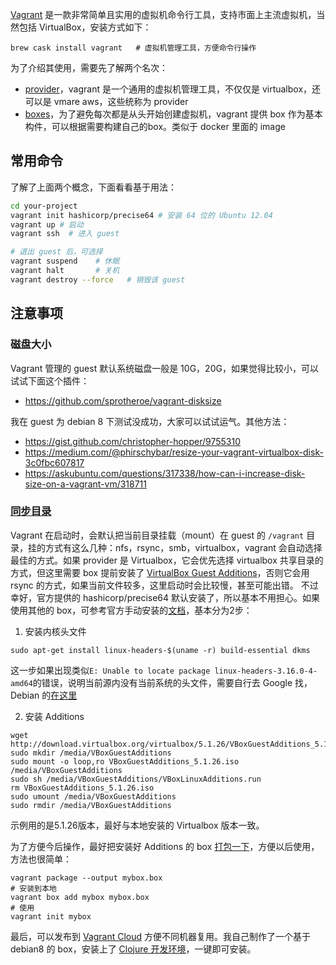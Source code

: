 
[Vagrant](https://github.com/hashicorp/vagrant) 是一款非常简单且实用的虚拟机命令行工具，支持市面上主流虚拟机，当然包括 VirtualBox，安装方式如下：

```
brew cask install vagrant   # 虚拟机管理工具，方便命令行操作
```

为了介绍其使用，需要先了解两个名次：

- [provider](https://www.vagrantup.com/intro/getting-started/providers.html)，vagrant 是一个通用的虚拟机管理工具，不仅仅是 virtualbox，还可以是 vmare aws，这些统称为 provider
- [boxes](https://www.vagrantup.com/intro/getting-started/boxes.html)，为了避免每次都是从头开始创建虚拟机，vagrant 提供 box 作为基本构件，可以根据需要构建自己的box。类似于 docker 里面的 image

## 常用命令

了解了上面两个概念，下面看看基于用法：

```bash
cd your-project
vagrant init hashicorp/precise64 # 安装 64 位的 Ubuntu 12.04 
vagrant up # 启动
vagrant ssh  # 进入 guest

# 退出 guest 后，可选择
vagrant suspend    # 休眠
vagrant halt       # 关机
vagrant destroy --force   # 销毁该 guest
```

## 注意事项

### 磁盘大小

Vagrant 管理的 guest 默认系统磁盘一般是 10G，20G，如果觉得比较小，可以试试下面这个插件：

- https://github.com/sprotheroe/vagrant-disksize

我在 guest 为 debian 8 下测试没成功，大家可以试试运气。其他方法：

- https://gist.github.com/christopher-hopper/9755310
- https://medium.com/@phirschybar/resize-your-vagrant-virtualbox-disk-3c0fbc607817
- https://askubuntu.com/questions/317338/how-can-i-increase-disk-size-on-a-vagrant-vm/318711


### [同步目录](https://www.vagrantup.com/intro/getting-started/synced_folders.html)

Vagrant 在启动时，会默认把当前目录挂载（mount）在 guest 的 `/vagrant` 目录，挂的方式有这么几种：nfs，rsync，smb，virtualbox，vagrant 会自动选择最佳的方式。如果 provider 是 Virtualbox，它会优先选择 virtualbox 共享目录的方式，但这里需要 box 提前安装了 [VirtualBox Guest Additions](https://www.virtualbox.org/manual/ch04.html)，否则它会用 rsync 的方式，如果当前文件较多，这里启动时会比较慢，甚至可能出错。
不过幸好，官方提供的 hashicorp/precise64 默认安装了，所以基本不用担心。如果使用其他的 box，可参考官方手动安装的[文档](https://www.vagrantup.com/docs/virtualbox/boxes.html#to-install-via-the-command-line-)，基本分为2步：


1. 安装内核头文件
```
sudo apt-get install linux-headers-$(uname -r) build-essential dkms
```
这一步如果出现类似`E: Unable to locate package linux-headers-3.16.0-4-amd64`的错误，说明当前源内没有当前系统的头文件，需要自行去 Google 找，Debian 的[在这里](https://packages.debian.org/search?searchon=names&keywords=linux-headers)

2. 安装 Additions
```
wget http://download.virtualbox.org/virtualbox/5.1.26/VBoxGuestAdditions_5.1.26.iso
sudo mkdir /media/VBoxGuestAdditions
sudo mount -o loop,ro VBoxGuestAdditions_5.1.26.iso /media/VBoxGuestAdditions
sudo sh /media/VBoxGuestAdditions/VBoxLinuxAdditions.run
rm VBoxGuestAdditions_5.1.26.iso
sudo umount /media/VBoxGuestAdditions
sudo rmdir /media/VBoxGuestAdditions
```
示例用的是5.1.26版本，最好与本地安装的 Virtualbox 版本一致。


为了方便今后操作，最好把安装好 Additions 的 box [打包一下](https://www.vagrantup.com/docs/boxes/base.html)，方便以后使用，方法也很简单：

```
vagrant package --output mybox.box
# 安装到本地
vagrant box add mybox mybox.box
# 使用
vagrant init mybox
```
最后，可以发布到 [Vagrant Cloud](https://www.vagrantup.com/docs/boxes/base.html#distributing-the-box) 方便不同机器复用。我自己制作了一个基于 debian8 的 box，安装上了 [Clojure 开发环境](https://app.vagrantup.com/jiacai2050/boxes/debian8)，一键即可安装。